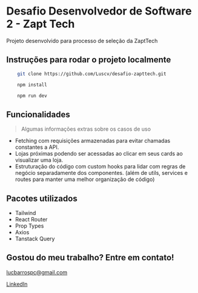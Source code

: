 # Desafio Desenvolvedor de Software 2 - Zapt Tech

Projeto desenvolvido para processo de seleção da ZaptTech

## Instruções para rodar o projeto localmente

```bash
    git clone https://github.com/Luscv/desafio-zapttech.git

    npm install

    npm run dev
```

## Funcionalidades
> Algumas informações extras sobre os casos de uso

- Fetching com requisições armazenadas para evitar chamadas constantes a API.
- Lojas próximas podendo ser acessadas ao clicar em seus cards ao visualizar uma loja. 
- Estruturação do código com custom hooks para lidar com regras de negócio separadamente dos componentes. (além de utils, services e routes para manter uma melhor organização de código)

## Pacotes utilizados

- Tailwind
- React Router
- Prop Types
- Axios
- Tanstack Query

## Gostou do meu trabalho? Entre em contato!

lucbarrospc@gmail.com

[LinkedIn](https://www.linkedin.com/in/luscv/)

